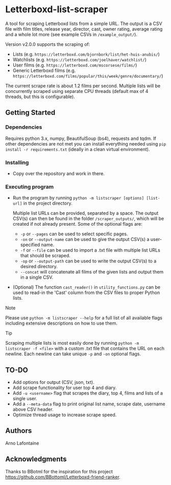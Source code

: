# Letterboxd-list-scraper

A tool for scraping Letterboxd lists from a simple URL. The output is a CSV file with film titles, release year, director, cast, owner rating, average rating and a whole lot more (see example CSVs in `/example_output/`). 

Version v2.0.0 supports the scraping of:
- Lists (e.g. `https://letterboxd.com/bjornbork/list/het-huis-anubis/`)
- Watchlists (e.g. `https://letterboxd.com/joelhaver/watchlist/`)
- User films (e.g. `https://letterboxd.com/mscorsese/films/`)
- Generic Letterboxd films (e.g. `https://letterboxd.com/films/popular/this/week/genre/documentary/`)

The current scrape rate is about 1.2 films per second. Multiple lists will be concurrently scraped using separate CPU threads (default max of 4 threads, but this is configurable).

## Getting Started

### Dependencies

Requires python 3.x, numpy, BeautifulSoup (bs4), requests and tqdm. If other dependencies are not met you can install everything needed using `pip install -r requirements.txt` (ideally in a clean virtual environment).

### Installing

* Copy over the repository and work in there.

### Executing program

* Run the program by running `python -m listscraper [options] [list-url]` in the project directory. 

    Multiple list URLs can be provided, separated by a space. The output CSV(s) can then be found in the folder `/scraper_outputs/`, which will be created if not already present.
    Some of the optional flags are:
    - `-p` or `--pages` can be used to select specific pages.
    - `-on` or `--output-name` can be used to give the output CSV(s) a user-specified name.
    - `-f` or `--file` can be used to import a .txt file with multiple list URLs that should be scraped.
    - `-op` or `--output-path` can be used to write the output CSV(s) to a desired directory.
    - `--concat` will concatenate all films of the given lists and output them in a single CSV.

* (Optional) The function `cast_reader()` in `utility_functions.py` can be used to read-in the 'Cast' column from the CSV files to proper Python lists.

> [!NOTE]
> Please use `python -m listscraper --help` for a full list of all available flags including extensive descriptions on how to use them.

> [!TIP]
> Scraping multiple lists is most easily done by running `python -m listscraper -f <file>` with a custom .txt file that contains the URL on each newline. Each newline can take unique `-p` and `-on` optional flags.

## TO-DO

* Add options for output (CSV, json, txt).
* Add scrape functionality for user top 4 and diary.
* Add `-u <username>` flag that scrapes the diary, top 4, films and lists of a single user.
* Add a `--meta-data` flag to print original list name, scrape date, username above CSV header.
* Optimize thread usage to increase scrape speed.
  
## Authors

Arno Lafontaine  

## Acknowledgments

Thanks to BBotml for the inspiration for this project https://github.com/BBottoml/Letterboxd-friend-ranker.
